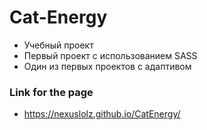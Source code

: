 # Cat-Energy

- Учебный проект
- Первый проект с использованием SASS
- Один из первых проектов с адаптивом

### Link for the page

- https://nexuslolz.github.io/CatEnergy/
